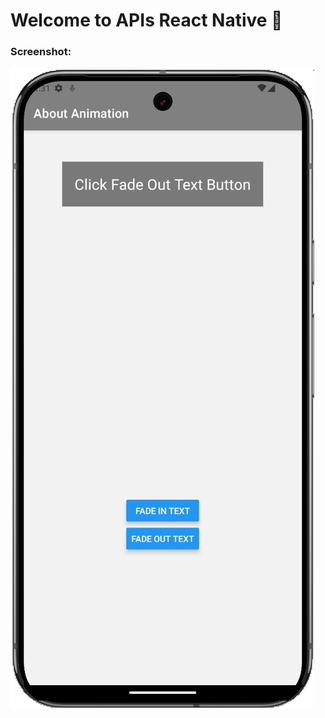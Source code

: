 # Welcome to APIs React Native 👋

### Screenshot:

![Animated Screen](assets/images/animated.jpg "Social Media UI")
